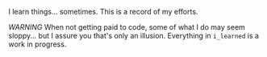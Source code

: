 I learn things... sometimes. This is a record of my efforts.

*WARNING*
When not getting paid to code, some of what I do may seem sloppy... but I assure you that's only an illusion. Everything in `i_learned` is  a work in progress.
